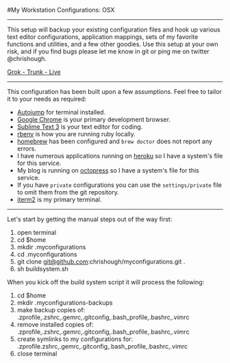 #My Workstation Configurations: OSX

---

This setup will backup your existing configuration files and hook up various text editor configurations,
application mappings, sets of my favorite functions and utilities, and a few other goodies.  Use this setup
at your own risk, and if you find bugs please let me know in git or ping me on twitter @chrishough.

[Grok - Trunk - Live](http://www.youtube.com/watch?v=Qi_AAqi0RZM&feature=share)

---

This configuration has been built upon a few assumptions. Feel free to tailor it to your needs as required:

* [Autojump](https://github.com/joelthelion/autojump) for terminal installed.
* [Google Chrome](www.google.com/chrome) is your primary development browser.
* [Sublime Text 3](http://www.sublimetext.com/3) is your text editor for coding.
* [rbenv](https://github.com/sstephenson/rbenv) is how you are running ruby locally.
* [homebrew](http://brew.sh/) has been configured and ```brew doctor``` does not report any errors.
* I have numerous applications running on [heroku](https://www.heroku.com) so I have a system's file for this service.
* My blog is running on [octopress](http://octopress.org/) so I have a system's file for this service.
* If you have ```private``` configurations you can use the ```settings/private``` file to omit them from the git repository.
* [iterm2](http://www.iterm2.com/#/section/home) is my primary terminal.

---

Let's start by getting the manual steps out of the way first:

1. open terminal
2. cd $home
3. mkdir .myconfigurations
4. cd .myconfigurations
5. git clone git@github.com:chrishough/myconfigurations.git .
6. sh buildsystem.sh

When you kick off the build system script it will process the following:

1. cd $home
2. mkdir .myconfigurations-backups
3. make backup copies of: .zprofile,.zshrc,.gemrc,.gitconfig,.bash_profile,.bashrc,.vimrc
4. remove installed copies of: .zprofile,.zshrc,.gemrc,.gitconfig,.bash_profile,.bashrc,.vimrc
5. create symlinks to my configurations for: .zprofile.zshrc,.gemrc,.gitconfig,.bash_profile,.bashrc,.vimrc
6. close terminal


